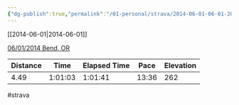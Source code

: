 ```yaml
---
{"dg-publish":true,"permalink":"/01-personal/strava/2014-06-01-06-01-2014-bend-or/"}
---
```



[[2014-06-01\|2014-06-01]]

[06/01/2014 Bend, OR](https://www.strava.com/activities/150350730)

| Distance | Time    | Elapsed Time | Pace  | Elevation |
| -------- | ------- | ------------ | ----- | --------- |
| 4.49     | 1:01:03 | 1:01:41      | 13:36 | 262       |




#strava
